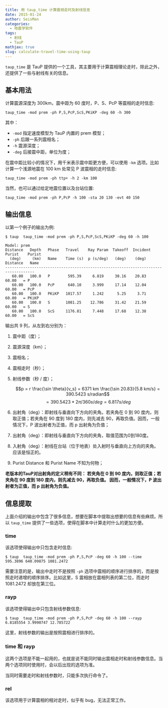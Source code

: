 ```yaml
---
title: 用 taup_time 计算震相走时及射线信息
date: 2015-01-24
author: SeisMan
categories:
  - 地震学软件
tags:
  - 射线
  - TauP
mathjax: true
slug: calculate-travel-time-using-taup
---
```


`taup_time` 是 TauP 提供的一个工具，其主要用于计算震相理论走时，除此之外，
还提供了一些与射线有关的信息。

<!--more-->

## 基本用法

计算震源深度为 300km，震中距为 60 度时，P、S、PcP 等震相的走时信息:

    taup_time -mod prem -ph P,S,PcP,ScS,PKiKP -deg 60 -h 300

其中：

-   `-mod` 指定速度模型为 TauP 内置的 prem 模型；
-   `-ph` 后跟一系列震相名；
-   `-h` 震源深度；
-   `-deg` 后接震中距，单位为度；

在震中距比较小的情况下，用千米表示震中距更方便，可以使用 `-km` 选项。比如
计算一个浅源地震在 100 km 处常见 P 波震相的走时信息:

    taup_time -mod prem -ph ttp+ -h 2 -km 100

当然，也可以通过给定地震位置以及台站位置:

    taup_time -mod prem -ph P,PcP -h 100 -sta 20 130 -evt 40 150

## 输出信息

以第一个例子的输出为例:

    $ taup  taup_time -mod prem -ph P,S,PcP,ScS,PKiKP -deg 60 -h 100

    Model: prem
    Distance   Depth   Phase   Travel    Ray Param  Takeoff  Incident  Purist    Purist
      (deg)     (km)   Name    Time (s)  p (s/deg)   (deg)    (deg)   Distance   Name
    -----------------------------------------------------------------------------------
       60.00   100.0   P        595.39     6.819     30.16    20.83    60.00   = P
       60.00   100.0   PcP      640.10     3.999     17.14    12.04    60.00   = PcP
       60.00   100.0   PKiKP   1017.57     1.242      5.25     3.71    60.00   = PKiKP
       60.00   100.0   S       1081.25    12.786     31.42    21.59    60.00   = S
       60.00   100.0   ScS     1176.81     7.448     17.68    12.38    60.00   = ScS

输出共 9 列，从左到右分别为：

1.  震中距（度）；
2.  震源深度（km）；
3.  震相名；
4.  震相走时（秒）；
5.  射线参数（秒 / 度）；

    $$p = r \frac{\sin \theta}{v_s} = 6371 km \frac{\sin 20.83}{5.8 km/s}
      = 390.5423 s/radian$$
    $$= 390.5423 * 2\pi/360 s/deg = 6.817 s/deg$$

6.  出射角（deg）：即射线与垂直向下方向的夹角。若夹角在 0 到 90 度内，则取正值；若夹角在 90 度到 180 度内，则先减去 90，再取负值。因而，一般情况下，P 波出射者为正值，而 p 出射角为负值；
6.  出射角（deg）：即射线与垂直向下方向的夹角，取值范围为0到180度。

7.  入射角（deg）：射线在台站（位于地表）处入射时与垂直向上方向的夹角。应该是恒正的。
8.  Purist Distance 和 Purist Name 不知为何物；

**老版本的TauP对出射角的定义稍有不同：
若夹角在 0 到 90 度内，则取正值；若夹角在 90 度到 180 度内，则先减去 90，再取负值。
因而，一般情况下，P 波出射者为正值，而 p 出射角为负值。**

## 信息提取

上面介绍的输出中包含了很多信息，想要在脚本中提取出想要的信息有些麻烦。所以
`taup_time` 提供了一些选项，使得在脚本中计算走时什么的更加方便。

### time

该选项使得输出中只包含走时信息:

    $ taup  taup_time -mod prem -ph P,S,PcP -deg 60 -h 100 --time
    595.3896 640.09875 1081.2472

需要注意的是，输出中走时不是按照 `-ph` 选项中震相的顺序进行排序的，而是按照走时递增的顺序排序。比如这里，S 震相放在震相列表的第二位，而走时 1081.2472 却放在第三位。

### rayp

该选项使得输出中只包含射线参数信息:

    $ taup  taup_time -mod prem -ph P,S,PcP -deg 60 -h 100 --rayp
    6.8185554 3.9990747 12.785722

这里，射线参数的输出是按照震相进行排序的。

### time 和 rayp

这两个选项是不能一起用的，也就是说不能同时输出震相走时和射线参数信息。当两个选项同时使用时，会以后出现的选项为准。

当同时需要走时和射线参数时，只能多次执行命令了。

### rel

该选项用于计算震相的相对走时，似乎有 bug，无法正常工作。

